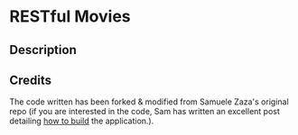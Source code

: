# RESTful Movies

## Description

## Credits
The code written has been forked & modified from Samuele Zaza's original repo (if you are interested in the code, Sam has written an excellent post detailing [how to build](https://scotch.io/tutorials/speed-up-your-restful-api-development-in-node-js-with-swagger) the application.).
